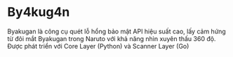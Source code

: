 # By4kug4n
Byakugan là công cụ quét lỗ hổng bảo mật API hiệu suất cao, lấy cảm hứng từ đôi mắt Byakugan trong Naruto với khả năng nhìn xuyên thấu 360 độ. Được phát triển với Core Layer (Python) và Scanner Layer (Go)
